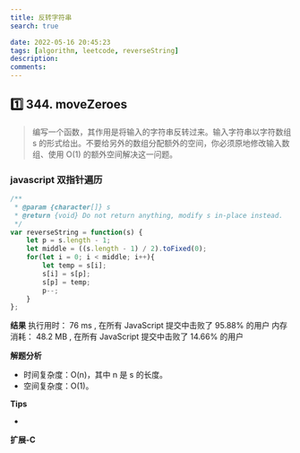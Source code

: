 ```yaml
---
title: 反转字符串
search: true

date: 2022-05-16 20:45:23
tags: [algorithm, leetcode, reverseString]
description:
comments:
---
```


## 1️⃣ 344. moveZeroes

> 编写一个函数，其作用是将输入的字符串反转过来。输入字符串以字符数组 s 的形式给出。不要给另外的数组分配额外的空间，你必须原地修改输入数组、使用 O(1) 的额外空间解决这一问题。



### javascript 双指针遍历

```javascript
/**
 * @param {character[]} s
 * @return {void} Do not return anything, modify s in-place instead.
 */
var reverseString = function(s) {
    let p = s.length - 1;
    let middle = ((s.length - 1) / 2).toFixed(0);
    for(let i = 0; i < middle; i++){
        let temp = s[i];
        s[i] = s[p];
        s[p] = temp;
        p--;
    }
};
```

**结果**
执行用时： 76 ms , 在所有 JavaScript 提交中击败了 95.88% 的用户
内存消耗： 48.2 MB , 在所有 JavaScript 提交中击败了 14.66% 的用户

**解题分析**
-   时间复杂度：O(n)，其中 n 是 s 的长度。
-   空间复杂度：O(1)。

**Tips**

-  

**扩展-C**

```C

```


[](https://leetcode.cn/leetbook/read/top-interview-questions-easy/xnhbqj/)